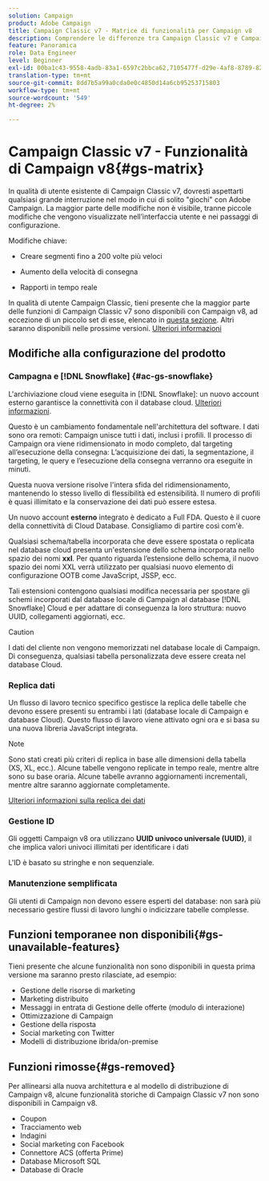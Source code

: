 ```yaml
---
solution: Campaign
product: Adobe Campaign
title: Campaign Classic v7 - Matrice di funzionalità per Campaign v8
description: Comprendere le differenze tra Campaign Classic v7 e Campaign v8
feature: Panoramica
role: Data Engineer
level: Beginner
exl-id: 00ba1c43-9558-4adb-83a1-6597c2bbca62,7105477f-d29e-4af8-8789-82b4459761b0
translation-type: tm+mt
source-git-commit: 8dd7b5a99a0cda0e0c4850d14a6cb95253715803
workflow-type: tm+mt
source-wordcount: '549'
ht-degree: 2%

---
```


# Campaign Classic v7 - Funzionalità di Campaign v8{#gs-matrix}


In qualità di utente esistente di Campaign Classic v7, dovresti aspettarti qualsiasi grande interruzione nel modo in cui di solito &quot;giochi&quot; con Adobe Campaign. La maggior parte delle modifiche non è visibile, tranne piccole modifiche che vengono visualizzate nell’interfaccia utente e nei passaggi di configurazione.

Modifiche chiave:

* Creare segmenti fino a 200 volte più veloci

* Aumento della velocità di consegna

* Rapporti in tempo reale

In qualità di utente Campaign Classic, tieni presente che la maggior parte delle funzioni di Campaign Classic v7 sono disponibili con Campaign v8, ad eccezione di un piccolo set di esse, elencato in [questa sezione](#gs-removed). Altri saranno disponibili nelle prossime versioni. [Ulteriori informazioni](#gs-unavailable-features)


## Modifiche alla configurazione del prodotto

### Campagna e [!DNL Snowflake] {#ac-gs-snowflake}

L&#39;archiviazione cloud viene eseguita in [!DNL Snowflake]: un nuovo account esterno garantisce la connettività con il database cloud. [Ulteriori informazioni](#ac-gs-snowflake).

Questo è un cambiamento fondamentale nell&#39;architettura del software. I dati sono ora remoti: Campaign unisce tutti i dati, inclusi i profili. Il processo di Campaign ora viene ridimensionato in modo completo, dal targeting all’esecuzione della consegna: L’acquisizione dei dati, la segmentazione, il targeting, le query e l’esecuzione della consegna verranno ora eseguite in minuti.

Questa nuova versione risolve l&#39;intera sfida del ridimensionamento, mantenendo lo stesso livello di flessibilità ed estensibilità. Il numero di profili è quasi illimitato e la conservazione dei dati può essere estesa.

Un nuovo account **esterno** integrato è dedicato a Full FDA. Questo è il cuore della connettività di Cloud Database. Consigliamo di partire così com&#39;è.

Qualsiasi schema/tabella incorporata che deve essere spostata o replicata nel database cloud presenta un&#39;estensione dello schema incorporata nello spazio dei nomi **xxl**. Per quanto riguarda l’estensione dello schema, il nuovo spazio dei nomi XXL verrà utilizzato per qualsiasi nuovo elemento di configurazione OOTB come JavaScript, JSSP, ecc.

Tali estensioni contengono qualsiasi modifica necessaria per spostare gli schemi incorporati dal database locale di Campaign al database [!DNL Snowflake] Cloud e per adattare di conseguenza la loro struttura: nuovo UUID, collegamenti aggiornati, ecc.

>[!CAUTION]
>
> I dati del cliente non vengono memorizzati nel database locale di Campaign. Di conseguenza, qualsiasi tabella personalizzata deve essere creata nel database Cloud.


### Replica dati

Un flusso di lavoro tecnico specifico gestisce la replica delle tabelle che devono essere presenti su entrambi i lati (database locale di Campaign e database Cloud). Questo flusso di lavoro viene attivato ogni ora e si basa su una nuova libreria JavaScript integrata.

>[!NOTE]
>
> Sono stati creati più criteri di replica in base alle dimensioni della tabella (XS, XL, ecc.).
> Alcune tabelle vengono replicate in tempo reale, mentre altre sono su base oraria. Alcune tabelle avranno aggiornamenti incrementali, mentre altre saranno aggiornate completamente.


[Ulteriori informazioni sulla replica dei dati](../config/replication.md)

### Gestione ID

Gli oggetti Campaign v8 ora utilizzano **UUID univoco universale (UUID)**, il che implica valori univoci illimitati per identificare i dati

L&#39;ID è basato su stringhe e non sequenziale.

### Manutenzione semplificata

Gli utenti di Campaign non devono essere esperti del database: non sarà più necessario gestire flussi di lavoro lunghi o indicizzare tabelle complesse.

## Funzioni temporanee non disponibili{#gs-unavailable-features}

Tieni presente che alcune funzionalità non sono disponibili in questa prima versione ma saranno presto rilasciate, ad esempio:

* Gestione delle risorse di marketing
* Marketing distribuito
* Messaggi in entrata di Gestione delle offerte (modulo di interazione)
* Ottimizzazione di Campaign
* Gestione della risposta
* Social marketing con Twitter
* Modelli di distribuzione ibrida/on-premise

## Funzioni rimosse{#gs-removed}

Per allinearsi alla nuova architettura e al modello di distribuzione di Campaign v8, alcune funzionalità storiche di Campaign Classic v7 non sono disponibili in Campaign v8.

* Coupon
* Tracciamento web
* Indagini
* Social marketing con Facebook
* Connettore ACS (offerta Prime)
* Database Microsoft SQL
* Database di Oracle
